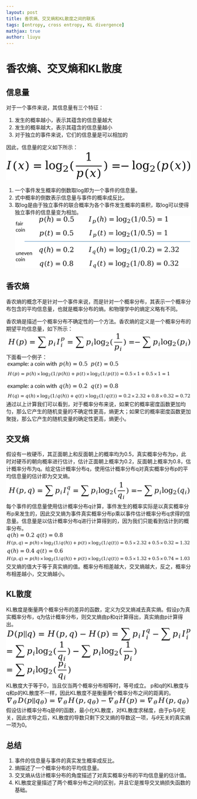 ```yaml
---
layout: post
title: 香农熵、交叉熵和KL散度之间的联系
tags: [entropy, cross entropy, KL divergence]
mathjax: true
author: liuyu
---
```


# 香农熵、交叉熵和KL散度
## 信息量
对于一个事件来说，其信息量有三个特征：
1. 发生的概率越小，表示其蕴含的信息量越大
2. 发生的概率越大，表示其蕴含的信息量越小
3. 对于独立的事件来说，它们的信息量是可以相加的

因此，信息量的定义如下所示：
![1](https://github.com/cosmoliu2002/cosmoliu2002.github.io/blob/main/assets/img/2025-08-13-kullback-leibler-divergence-detail/1.png)
1. 一个事件发生概率的倒数取log即为一个事件的信息量。  
2. 式中概率的倒数表示信息量与事件的概率成反比。  
3. 取log是由于独立事件的联合概率为各个事件发生概率的乘积，取log可以使得独立事件的信息量变为相加。
![2](https://github.com/cosmoliu2002/cosmoliu2002.github.io/blob/main/assets/img/2025-08-13-kullback-leibler-divergence-detail/2.png)
## 香农熵
香农熵的概念不是针对一个事件来说，而是针对一个概率分布，其表示一个概率分布包含的平均信息量，也就是概率分布的熵。和物理学中的熵定义略有不同。

香农熵是描述一个概率分布不确定性的一个方法。香农熵的定义是一个概率分布的期望平均信息量，如下所示：
![3](https://github.com/cosmoliu2002/cosmoliu2002.github.io/blob/main/assets/img/2025-08-13-kullback-leibler-divergence-detail/3.png)
下面看一个例子：
![4](https://github.com/cosmoliu2002/cosmoliu2002.github.io/blob/main/assets/img/2025-08-13-kullback-leibler-divergence-detail/4.png)
通过以上计算我们可以看到，对于概率分布来说，如果它的概率密度函数更加均匀，那么它产生的随机变量的不确定性更高，熵更大；如果它的概率密度函数更加聚拢，那么它产生的随机变量的确定性更高，熵更小。
## 交叉熵
假设有一枚硬币，其正面朝上和反面朝上的概率均为0.5，真实概率分布为p，此时对硬币的朝向概率进行估计，估计正面朝上概率为0.2，反面朝上概率为0.8，估计概率分布为q。给定估计概率分布q，使用估计概率分布q对真实概率分布p的平均信息量的估计即为交叉熵。
![5](https://github.com/cosmoliu2002/cosmoliu2002.github.io/blob/main/assets/img/2025-08-13-kullback-leibler-divergence-detail/5.png)
每个事件的信息量使用估计概率分布q计算，事件发生的概率实际是以真实概率分布p来发生的，因此交叉熵为事件真实概率分布p乘以事件估计概率分布q求得的信息量。信息量是以估计概率分布q进行计算得到的，因为我们只能看到估计到的概率分布。
![6](https://github.com/cosmoliu2002/cosmoliu2002.github.io/blob/main/assets/img/2025-08-13-kullback-leibler-divergence-detail/6.png)
交叉熵的值大于等于真实熵的值。概率分布相差越大，交叉熵越大，反之，概率分布相差越小，交叉熵越小。
## KL散度
KL散度是衡量两个概率分布的差异的函数，定义为交叉熵减去真实熵。假设p为真实概率分布，q为估计概率分布，则交叉熵由p和q计算得出，真实熵由p计算得出。
![7](https://github.com/cosmoliu2002/cosmoliu2002.github.io/blob/main/assets/img/2025-08-13-kullback-leibler-divergence-detail/7.png)
KL散度大于等于0，当且仅当两个概率分布相等时，等号成立。
p和q的KL散度与q和p的KL散度不一样，因此KL散度不是衡量两个概率分布之间的距离的。
![8](https://github.com/cosmoliu2002/cosmoliu2002.github.io/blob/main/assets/img/2025-08-13-kullback-leibler-divergence-detail/8.png)
假设估计概率分布q是$\theta$的函数，最小化KL散度，对KL散度求梯度，由于p与$\theta$无关，因此求导之后，KL散度的导数只剩下交叉熵的导数这一项，与$\theta$无关的真实熵一项为0。
## 总结
1. 事件的信息量与事件的真实发生概率成反比。
2. 熵描述了一个概率分布的平均信息量。
3. 交叉熵从估计概率分布的角度描述了对真实概率分布的平均信息量的估计值。
4. KL散度定量描述了两个概率分布之间的区别，并且它是推导交叉熵损失函数的基础。
